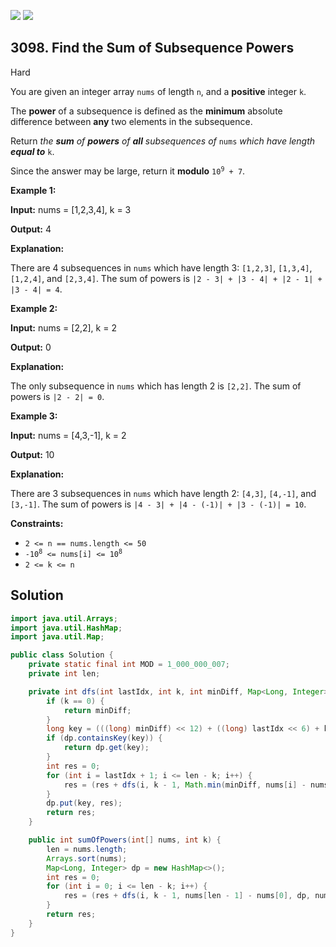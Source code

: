 [![](https://img.shields.io/github/stars/javadev/LeetCode-in-Java?label=Stars&style=flat-square)](https://github.com/javadev/LeetCode-in-Java)
[![](https://img.shields.io/github/forks/javadev/LeetCode-in-Java?label=Fork%20me%20on%20GitHub%20&style=flat-square)](https://github.com/javadev/LeetCode-in-Java/fork)

## 3098\. Find the Sum of Subsequence Powers

Hard

You are given an integer array `nums` of length `n`, and a **positive** integer `k`.

The **power** of a subsequence is defined as the **minimum** absolute difference between **any** two elements in the subsequence.

Return _the **sum** of **powers** of **all** subsequences of_ `nums` _which have length_ **_equal to_** `k`.

Since the answer may be large, return it **modulo** <code>10<sup>9</sup> + 7</code>.

**Example 1:**

**Input:** nums = [1,2,3,4], k = 3

**Output:** 4

**Explanation:**

There are 4 subsequences in `nums` which have length 3: `[1,2,3]`, `[1,3,4]`, `[1,2,4]`, and `[2,3,4]`. The sum of powers is `|2 - 3| + |3 - 4| + |2 - 1| + |3 - 4| = 4`.

**Example 2:**

**Input:** nums = [2,2], k = 2

**Output:** 0

**Explanation:**

The only subsequence in `nums` which has length 2 is `[2,2]`. The sum of powers is `|2 - 2| = 0`.

**Example 3:**

**Input:** nums = [4,3,-1], k = 2

**Output:** 10

**Explanation:**

There are 3 subsequences in `nums` which have length 2: `[4,3]`, `[4,-1]`, and `[3,-1]`. The sum of powers is `|4 - 3| + |4 - (-1)| + |3 - (-1)| = 10`.

**Constraints:**

*   `2 <= n == nums.length <= 50`
*   <code>-10<sup>8</sup> <= nums[i] <= 10<sup>8</sup></code>
*   `2 <= k <= n`

## Solution

```java
import java.util.Arrays;
import java.util.HashMap;
import java.util.Map;

public class Solution {
    private static final int MOD = 1_000_000_007;
    private int len;

    private int dfs(int lastIdx, int k, int minDiff, Map<Long, Integer> dp, int[] nums) {
        if (k == 0) {
            return minDiff;
        }
        long key = (((long) minDiff) << 12) + ((long) lastIdx << 6) + k;
        if (dp.containsKey(key)) {
            return dp.get(key);
        }
        int res = 0;
        for (int i = lastIdx + 1; i <= len - k; i++) {
            res = (res + dfs(i, k - 1, Math.min(minDiff, nums[i] - nums[lastIdx]), dp, nums)) % MOD;
        }
        dp.put(key, res);
        return res;
    }

    public int sumOfPowers(int[] nums, int k) {
        len = nums.length;
        Arrays.sort(nums);
        Map<Long, Integer> dp = new HashMap<>();
        int res = 0;
        for (int i = 0; i <= len - k; i++) {
            res = (res + dfs(i, k - 1, nums[len - 1] - nums[0], dp, nums)) % MOD;
        }
        return res;
    }
}
```